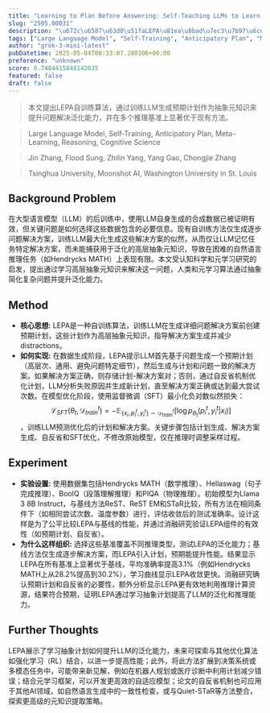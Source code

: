 ```yaml
---
title: "Learning to Plan Before Answering: Self-Teaching LLMs to Learn Abstract Plans for Problem Solving"
slug: "2505.00031"
description: "\u672c\u6587\u63d0\u51faLEPA\u81ea\u8bad\u7ec3\u7b97\u6cd5\uff0c\u901a\u8fc7\u8bad\u7ec3LLM\u751f\u6210\u9884\u671f\u8ba1\u5212\u4f5c\u4e3a\u62bd\u8c61\u5143\u77e5\u8bc6\u6765\u63d0\u5347\u95ee\u9898\u89e3\u51b3\u6cdb\u5316\u80fd\u529b\uff0c\u5e76\u5728\u591a\u4e2a\u63a8\u7406\u57fa\u51c6\u4e0a\u663e\u8457\u4f18\u4e8e\u73b0\u6709\u65b9\u6cd5\u3002"
tags: ["Large Language Model", "Self-Training", "Anticipatory Plan", "Meta-Learning", "Reasoning", "Cognitive Science"]
author: "grok-3-mini-latest"
pubDatetime: 2025-05-04T08:33:07.280106+00:00
preference: "unknown"
score: 0.7484415848142035
featured: false
draft: false
---
```


> 本文提出LEPA自训练算法，通过训练LLM生成预期计划作为抽象元知识来提升问题解决泛化能力，并在多个推理基准上显著优于现有方法。

> Large Language Model, Self-Training, Anticipatory Plan, Meta-Learning, Reasoning, Cognitive Science 

> Jin Zhang, Flood Sung, Zhilin Yang, Yang Gao, Chongjie Zhang

> Tsinghua University, Moonshot AI, Washington University in St. Louis 

## Background Problem

在大型语言模型（LLM）的后训练中，使用LLM自身生成的合成数据已被证明有效，但关键问题是如何选择这些数据包含的必要信息。现有自训练方法仅生成逐步问题解决方案，训练LLM最大化生成这些解决方案的似然，从而仅让LLM记忆任务特定解决方案，而未能捕获用于泛化的高层抽象元知识，导致在困难的自然语言推理任务（如Hendrycks MATH）上表现有限。本文受认知科学和元学习研究的启发，提出通过学习高层抽象元知识来解决这一问题，人类和元学习算法通过抽象简化复杂问题并提升泛化能力。

## Method

*   **核心思想:** LEPA是一种自训练算法，训练LLM在生成详细问题解决方案前创建预期计划，这些计划作为高层抽象元知识，指导解决方案生成并减少 distractions。
*   **如何实现:** 在数据生成阶段，LEPA提示LLM首先基于问题生成一个预期计划（高层次、通用、避免问题特定细节），然后生成与计划和问题一致的解决方案。如果解决方案正确，则存储计划-解决方案对；否则，通过自反省机制优化计划，LLM分析失败原因并生成新计划，直至解决方案正确或达到最大尝试次数。在模型优化阶段，使用监督微调（SFT）最小化负对数似然损失：$$\mathcal{L}_{SFT}(\theta_t, \mathcal{D}_{train}^t) = -\mathbb{E}_{\{x_i, p_i^t, y_i^t\} \sim \mathcal{D}_{train}^t} [\log p_{\theta_t}(p_i^t, y_i^t | x_i)]$$，训练LLM预测优化后的计划和解决方案。关键步骤包括计划生成、解决方案生成、自反省和SFT优化，不修改原始模型，仅在推理时调整采样过程。

## Experiment

*   **实验设置:** 使用数据集包括Hendrycks MATH（数学推理）、Hellaswag（句子完成推理）、BoolQ（段落理解推理）和PIQA（物理推理）。初始模型为Llama 3 8B Instruct，与基线方法ReST、ReST EM和STaR比较，所有方法在相同条件下（如相同尝试次数、温度参数）进行，评估收敛后的测试准确率。设计这样是为了公平比较LEPA与基线的性能，并通过消融研究验证LEPA组件的有效性（如预期计划、自反省）。
*   **为什么这样组织:** 选择这些基准覆盖不同推理类型，测试LEPA的泛化能力；基线方法仅生成逐步解决方案，而LEPA引入计划，预期能提升性能。结果显示LEPA在所有基准上显著优于基线，平均准确率提高3.1%（例如Hendrycks MATH上从28.2%提高到30.2%），学习曲线显示LEPA收敛更快。消融研究确认预期计划和自反省的必要性，额外分析显示LEPA更有效地利用推理计算资源，结果符合预期，证明LEPA通过学习抽象计划提高了LLM的泛化和推理能力。

## Further Thoughts 

LEPA展示了学习抽象计划如何提升LLM的泛化能力，未来可探索与其他优化算法如强化学习（RL）结合，以进一步提高性能；此外，将此方法扩展到决策系统或多模态任务中，可能带来新见解，例如在机器人规划或医疗诊断中利用计划减少错误；结合元学习框架，可以开发更高效的自适应模型；论文的自反省机制也可应用于其他AI领域，如自然语言生成中的一致性检查，或与Quiet-STaR等方法整合，探索更高级的元知识提取策略。